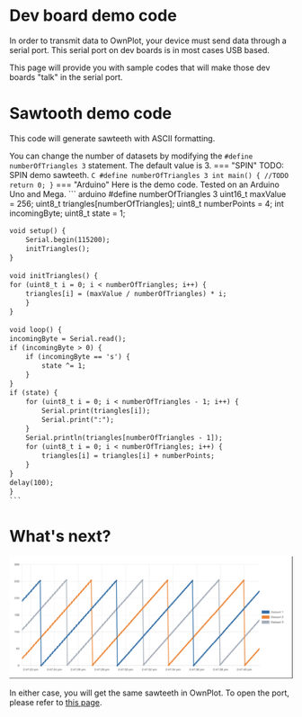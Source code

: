 # Dev board demo code

In order to transmit data to OwnPlot, your device must send data through a serial port.
This serial port on dev boards is in most cases USB based.

This page will provide you with sample codes that will make those dev boards "talk" in the serial port.

# Sawtooth demo code
This code will generate sawteeth with ASCII formatting.

You can change the number of datasets by modifying the `#define numberOfTriangles 3` statement. The default value is 3.
=== "SPIN"
	TODO: SPIN demo sawteeth.
	``` C
		#define numberOfTriangles 3
		int main() {
			//TODO
			return 0;
		}
	```
=== "Arduino"
	Here is the demo code. Tested on an Arduino Uno and Mega.
	``` arduino
	#define numberOfTriangles 3
	uint16_t maxValue = 256;
	uint8_t triangles[numberOfTriangles];
	uint8_t numberPoints = 4;
	int incomingByte;
	uint8_t state = 1;

	void setup() {
		Serial.begin(115200);
		initTriangles();
	}

	void initTriangles() {
	for (uint8_t i = 0; i < numberOfTriangles; i++) {
		triangles[i] = (maxValue / numberOfTriangles) * i;
		}
	}

	void loop() {
	incomingByte = Serial.read();
	if (incomingByte > 0) {
		if (incomingByte == 's') {
			state ^= 1;
		}
	}
	if (state) {
		for (uint8_t i = 0; i < numberOfTriangles - 1; i++) {
			Serial.print(triangles[i]);
			Serial.print(":");
		}
		Serial.println(triangles[numberOfTriangles - 1]);
		for (uint8_t i = 0; i < numberOfTriangles; i++) {
			triangles[i] = triangles[i] + numberPoints;
		}
	}
	delay(100);
	}
	```

# What's next?

![Glorious sawteeth](imgs/OwnPlot_demo_sawteeth.png)

In either case, you will get the same sawteeth in OwnPlot.
To open the port, please refer to [this page](first-steps.md).

